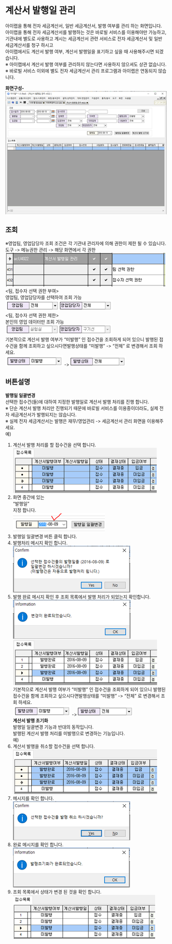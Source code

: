 # 계산서 발행일 관리

아이랩을 통해 전자 세금계산서, 일반 세금계산서, 발행 여부를 관리 하는 화면입니다.  
아이랩을 통해 전자 세금계산서를 발행하는 것은 바로빌 서비스를 이용해야만 가능하고,  
기관내에 별도로 사용하고 계시는 세금계산서 관련 서비스로 전자 세금계산서 및 일반 세금계산서를 청구 하시고  
아이랩에서도 계산서 발행 여부, 계산서 발행일을 표기하고 싶을 때 사용해주시면 되겠습니다.  
※ 아이랩에서 계산서 발행 여부를 관리하지 않는다면 사용하지 않으셔도 상관 없습니다.  
※ 바로빌 서비스 이외에 별도 전자 세금계산서 관리 프로그램과 아이랩은 연동되지 않습니다.  

**화면구성-**  
![](/assets/006재무영업관리/027화면구성.png)

## 조회

※영업팀, 영업담당자 조회 조건은 각 기관내 관리자에 의해 권한이 제한 될 수 있습니다.  
도구 -&gt; 메뉴권한 관리 -&gt; 해당 화면에서 각 권한  
![](/assets/006재무영업관리/028메뉴권한.png)  
&lt;팀, 접수자 선택 권한 부여&gt;  
영업팀, 영업담당자를 선택하여 조회 가능  
![](/assets/006재무영업관리/029권한사용.png)  
&lt;팀, 접수자 선택 권한 제한&gt;  
본인의 영업 데이터만 조회 가능  
![](/assets/006재무영업관리/030권한제한.png)  
기본적으로 계산서 발행 여부가 “미발행” 인 접수건을 조회하게 되어 있으니 발행된 접수건을 함께 조회하고  싶으시다면발행상태를 “미발행” -&gt; “전체” 로 변경해서 조회 하세요.  
![](/assets/006재무영업관리/031발행상태_미발행.png) -&gt;![](/assets/006재무영업관리/031발행상태_전체.png)  
## 버튼설명

**발행일 일괄변경**  
선택한 접수건\(들\)에 대하여 지정한 발행일로 계산서 발행 처리를 진행 합니다.  
※ 단순 계산서 발행 처리만 진행되기 때문에 바로빌 서비스를 이용중이더라도, 실제 전자 세금계산서가 발행되지는 않습니다.  
※ 실제 전자 세금계산서는 발행은 재무/영업관리 -&gt; 세금계산서 관리 화면을 이용해주세요.  
예\)  
1. 계산서 발행 처리를 할 접수건을 선택 합니다.  
![](/assets/006재무영업관리/032미발행접수건_선택.png)  
1. 화면 중간에 있는  
“발행일”  
지정 합니다.  
![](/assets/006재무영업관리/033발행일자.png)  
1. 발행일 일괄변경 버튼 클릭 합니다.  
1. 발행처리 메시지 확인 합니다.  
![](/assets/006재무영업관리/034미발행_메시지.png)  
1. 발행 완료 메시지 확인 후 조회 목록에서 발행 처리가 되었는지 확인합니다.  
![](/assets/006재무영업관리/035미발행_완료.png)  
![](/assets/006재무영업관리/036미발행_처리확인.png)  
기본적으로 계산서 발행 여부가 “미발행” 인 접수건을 조회하게 되어 있으니 발행된 접수건을 함께 조회하고 싶으시다면발행상태를 “미발행” -&gt; “전체” 로 변경해서 조회 하세요.  
![](/assets/006재무영업관리/037발행상태_미발행.png) -&gt;![](/assets/006재무영업관리/031발행상태_전체.png)   
**계산서 발행 초기화**  
발행일 일괄변경 기능과 반대의 동작입니다.  
발행된 계산서 발행 처리를 미발행으로 변경하는 기능입니다.  
예\)  
1. 계산서 발행을 취소할 접수건을 선택 합니다.
![](/assets/006재무영업관리/038발행접수건_선택.png)  
1. 메시지를 확인 합니다.  
![](/assets/006재무영업관리/039발행_메시지.png)  
1. 완료 메시지를 확인 합니다.  
![](/assets/006재무영업관리/040발행_완료.png)  
1. 조회 목록에서 상태가 변경 된 것을 확인 합니다.  
![](/assets/006재무영업관리/041발행_처리확인.png)  